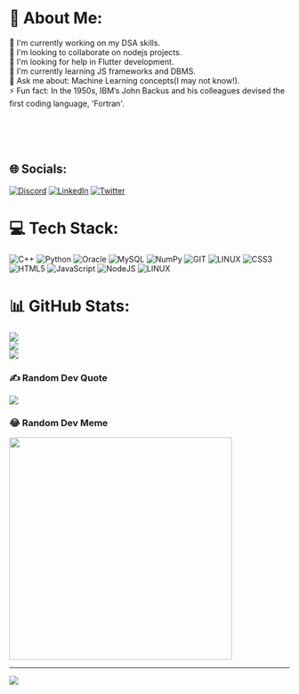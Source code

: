 # 💫 About Me:
🔭 I'm currently working on my DSA skills.<br>👯 I'm looking to collaborate on nodejs projects.<br>🤝 I'm looking for help in Flutter development.<br>🌱  I'm currently learning JS frameworks and DBMS.<br>💬 Ask me about: Machine Learning concepts(I may not know!).<br>⚡ Fun fact: In the 1950s, IBM’s John Backus and his colleagues devised the first coding language, 'Fortran'.<br> <br><br><br><br>


## 🌐 Socials:
[![Discord](https://img.shields.io/badge/Discord-%237289DA.svg?logo=discord&logoColor=white)](https://discord.gg/https://github.com/DesaiKrish/DesaiKrish/blob/main/discordapp.com/users/1077840800412602378) [![LinkedIn](https://img.shields.io/badge/LinkedIn-%230077B5.svg?logo=linkedin&logoColor=white)](https://linkedin.com/in/https://www.linkedin.com/in/krish-desai-9b6a56259/) [![Twitter](https://img.shields.io/badge/Twitter-%231DA1F2.svg?logo=Twitter&logoColor=white)](https://twitter.com/https://twitter.com/Krish022_026) 

# 💻 Tech Stack:
![C++](https://img.shields.io/badge/c++-%2300599C.svg?style=for-the-badge&logo=c%2B%2B&logoColor=white) ![Python](https://img.shields.io/badge/python-3670A0?style=for-the-badge&logo=python&logoColor=ffdd54) ![Oracle](https://img.shields.io/badge/Oracle-F80000?style=for-the-badge&logo=oracle&logoColor=white) ![MySQL](https://img.shields.io/badge/mysql-%2300f.svg?style=for-the-badge&logo=mysql&logoColor=white) ![NumPy](https://img.shields.io/badge/numpy-%23013243.svg?style=for-the-badge&logo=numpy&logoColor=white) ![GIT](https://img.shields.io/badge/Git-fc6d26?style=for-the-badge&logo=git&logoColor=white) ![LINUX](https://img.shields.io/badge/Linux-FCC624?style=for-the-badge&logo=linux&logoColor=black) ![CSS3](https://img.shields.io/badge/css3-%231572B6.svg?style=for-the-badge&logo=css3&logoColor=white) ![HTML5](https://img.shields.io/badge/html5-%23E34F26.svg?style=for-the-badge&logo=html5&logoColor=white) ![JavaScript](https://img.shields.io/badge/javascript-%23323330.svg?style=for-the-badge&logo=javascript&logoColor=%23F7DF1E) ![NodeJS](https://img.shields.io/badge/node.js-6DA55F?style=for-the-badge&logo=node.js&logoColor=white) ![LINUX](https://img.shields.io/badge/Linux-FCC624?style=for-the-badge&logo=linux&logoColor=black)
# 📊 GitHub Stats:
![](https://github-readme-stats.vercel.app/api?username=DesaiKrish&theme=synthwave&hide_border=false&include_all_commits=false&count_private=false)<br/>
![](https://github-readme-streak-stats.herokuapp.com/?user=DesaiKrish&theme=synthwave&hide_border=false)<br/>
![](https://github-readme-stats.vercel.app/api/top-langs/?username=DesaiKrish&theme=synthwave&hide_border=false&include_all_commits=false&count_private=false&layout=compact)

### ✍️ Random Dev Quote
![](https://quotes-github-readme.vercel.app/api?type=horizontal&theme=radical)

### 😂 Random Dev Meme
<img src='https://randommeme-five.vercel.app/' style="height: 400px;"/>

---
[![](https://visitcount.itsvg.in/api?id=DesaiKrish&icon=5&color=11)](https://visitcount.itsvg.in)

<!-- Proudly created with GPRM ( https://gprm.itsvg.in ) -->
